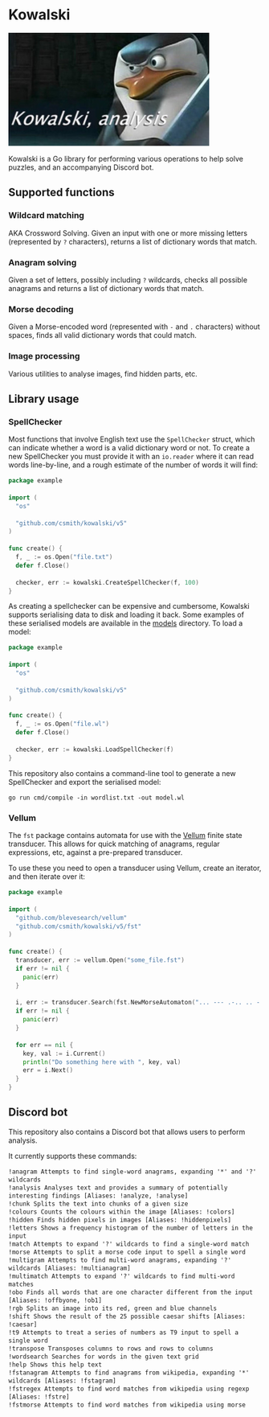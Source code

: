 # Kowalski

![Kowalski, analysis](kowalski.jpg)

Kowalski is a Go library for performing various operations to help solve puzzles,
and an accompanying Discord bot.

## Supported functions

### Wildcard matching

AKA Crossword Solving. Given an input with one or more missing letters (represented by
`?` characters), returns a list of dictionary words that match.

### Anagram solving

Given a set of letters, possibly including `?` wildcards, checks all possible anagrams
and returns a list of dictionary words that match.

### Morse decoding

Given a Morse-encoded word (represented with `-` and `.` characters) without spaces,
finds all valid dictionary words that could match.

### Image processing

Various utilities to analyse images, find hidden parts, etc.

## Library usage

### SpellChecker

Most functions that involve English text use the `SpellChecker` struct, which can indicate
whether a word is a valid dictionary word or not. To create a new SpellChecker you must
provide it with an `io.reader` where it can read words line-by-line, and a rough estimate
of the number of words it will find:

```go
package example

import (
  "os"

  "github.com/csmith/kowalski/v5"
)

func create() {
  f, _ := os.Open("file.txt")
  defer f.Close()

  checker, err := kowalski.CreateSpellChecker(f, 100)
}
```

As creating a spellchecker can be expensive and cumbersome, Kowalski supports
serialising data to disk and loading it back. Some examples of these serialised
models are available in the [models](models) directory. To load a model:

```go
package example

import (
  "os"

  "github.com/csmith/kowalski/v5"
)

func create() {
  f, _ := os.Open("file.wl")
  defer f.Close()

  checker, err := kowalski.LoadSpellChecker(f)
}
```

This repository also contains a command-line tool to generate a new SpellChecker and export
the serialised model:

```
go run cmd/compile -in wordlist.txt -out model.wl
```

### Vellum

The `fst` package contains automata for use with the [Vellum](https://github.com/blevesearch/vellum/)
finite state transducer. This allows for quick matching of anagrams, regular expressions, etc,
against a pre-prepared transducer.

To use these you need to open a transducer using Vellum, create an iterator, and then iterate
over it:

```go
package example

import (
  "github.com/blevesearch/vellum"
  "github.com/csmith/kowalski/v5/fst"
)

func create() {
  transducer, err := vellum.Open("some_file.fst")
  if err != nil {
    panic(err)
  }

  i, err := transducer.Search(fst.NewMorseAutomaton("... --- .-.. .. -.-."), nil, nil)
  if err != nil {
    panic(err)
  }

  for err == nil {
    key, val := i.Current()
    println("Do something here with ", key, val)
    err = i.Next()
  }
}
```

## Discord bot

This repository also contains a Discord bot that allows users to perform analysis.

It currently supports these commands:

```
!anagram Attempts to find single-word anagrams, expanding '*' and '?' wildcards
!analysis Analyses text and provides a summary of potentially interesting findings [Aliases: !analyze, !analyse]
!chunk Splits the text into chunks of a given size
!colours Counts the colours within the image [Aliases: !colors]
!hidden Finds hidden pixels in images [Aliases: !hiddenpixels]
!letters Shows a frequency histogram of the number of letters in the input
!match Attempts to expand '?' wildcards to find a single-word match
!morse Attempts to split a morse code input to spell a single word
!multigram Attempts to find multi-word anagrams, expanding '?' wildcards [Aliases: !multianagram]
!multimatch Attempts to expand '?' wildcards to find multi-word matches
!obo Finds all words that are one character different from the input [Aliases: !offbyone, !ob1]
!rgb Splits an image into its red, green and blue channels
!shift Shows the result of the 25 possible caesar shifts [Aliases: !caesar]
!t9 Attempts to treat a series of numbers as T9 input to spell a single word
!transpose Transposes columns to rows and rows to columns
!wordsearch Searches for words in the given text grid
!help Shows this help text
!fstanagram Attempts to find anagrams from wikipedia, expanding '*' wildcards [Aliases: !fstagram]
!fstregex Attempts to find word matches from wikipedia using regexp [Aliases: !fstre]
!fstmorse Attempts to find word matches from wikipedia using morse
```
